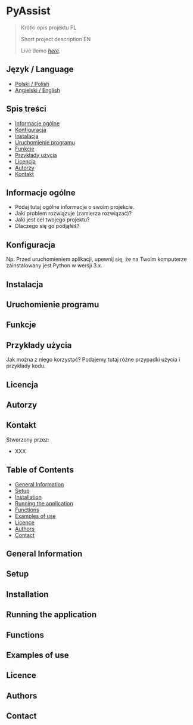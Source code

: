 # PyAssist
> Krótki opis projektu PL
> 
> Short project description EN
> 
> Live demo [_here_](https://www.example.com). <!-- If you have the project hosted somewhere, include the link here. -->

## Język / Language
* [Polski / Polish](#spis-treści)
* [Angielski / English](#table-of-contents)


## Spis treści
* [Informacje ogólne](#informacje-ogólne)
* [Konfiguracja](#konfiguracja)
* [Instalacja](#instalacja)
* [Uruchomienie programu](#uruchomienie-programu)
* [Funkcje](#funkcje)
* [Przykłady użycia](#przykłady-użycia)
* [Licencja](#licencja)
* [Autorzy](#autorzy)
* [Kontakt](#kontakt)


## Informacje ogólne
- Podaj tutaj ogólne informacje o swoim projekcie.
- Jaki problem rozwiązuje (zamierza rozwiązać)?
- Jaki jest cel twojego projektu?
- Dlaczego się go podjąłeś?
<!-- Nie musisz odpowiadać na wszystkie pytania - tylko na te, które są istotne dla Twojego projektu. -->


## Konfiguracja
Np. Przed uruchomieniem aplikacji, upewnij się, że na Twoim komputerze zainstalowany jest Python w wersji 3.x.


## Instalacja


## Uruchomienie programu


## Funkcje


## Przykłady użycia
Jak można z niego korzystać?
Podajemy tutaj różne przypadki użycia i przykłady kodu.


## Licencja


## Autorzy


## Kontakt
Stworzony przez: 
- XXX


## Table of Contents
* [General Information](#general-information)
* [Setup](#setup)
* [Installation](#installation)
* [Running the application](#running-the-application)
* [Functions](#functions)
* [Examples of use](#example-of-use)
* [Licence](#licence)
* [Authors](#authors)
* [Contact](#contact)


## General Information


## Setup


## Installation


## Running the application


## Functions


## Examples of use


## Licence


## Authors


## Contact

